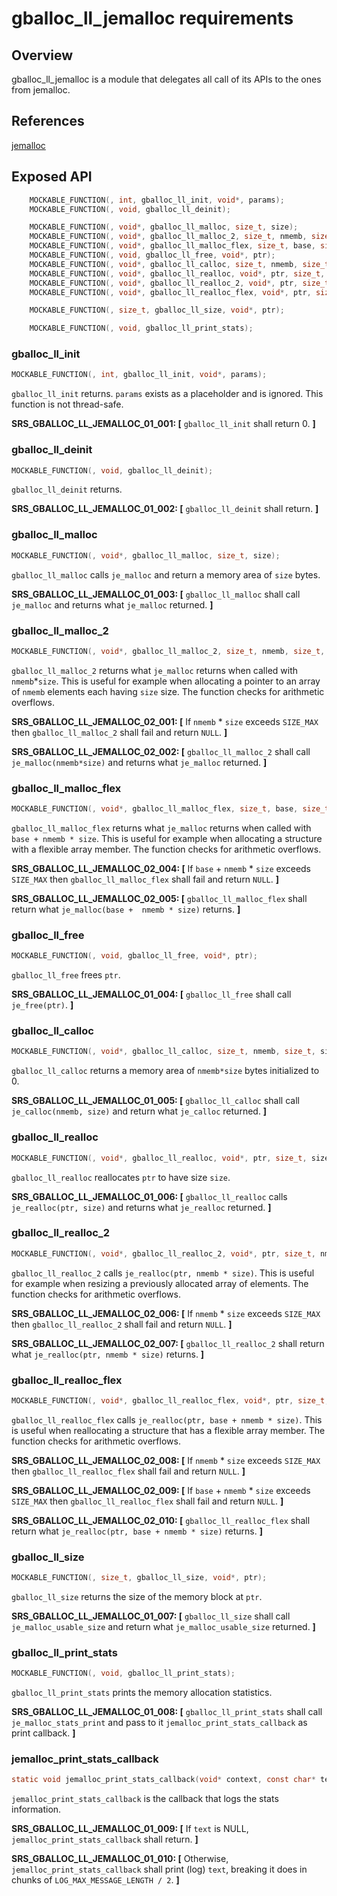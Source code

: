 # gballoc_ll_jemalloc requirements

## Overview

gballoc_ll_jemalloc is a module that delegates all call of its APIs to the ones from jemalloc.

## References
[jemalloc](https://github.com/jemalloc/jemalloc)


## Exposed API

```c
    MOCKABLE_FUNCTION(, int, gballoc_ll_init, void*, params);
    MOCKABLE_FUNCTION(, void, gballoc_ll_deinit);

    MOCKABLE_FUNCTION(, void*, gballoc_ll_malloc, size_t, size);
    MOCKABLE_FUNCTION(, void*, gballoc_ll_malloc_2, size_t, nmemb, size_t, size);
    MOCKABLE_FUNCTION(, void*, gballoc_ll_malloc_flex, size_t, base, size_t, nmemb, size_t, size);
    MOCKABLE_FUNCTION(, void, gballoc_ll_free, void*, ptr);
    MOCKABLE_FUNCTION(, void*, gballoc_ll_calloc, size_t, nmemb, size_t, size);
    MOCKABLE_FUNCTION(, void*, gballoc_ll_realloc, void*, ptr, size_t, size);
    MOCKABLE_FUNCTION(, void*, gballoc_ll_realloc_2, void*, ptr, size_t, nmemb, size_t, size);
    MOCKABLE_FUNCTION(, void*, gballoc_ll_realloc_flex, void*, ptr, size_t, base, size_t, nmemb, size_t, size);

    MOCKABLE_FUNCTION(, size_t, gballoc_ll_size, void*, ptr);

    MOCKABLE_FUNCTION(, void, gballoc_ll_print_stats);
```

### gballoc_ll_init
```c
MOCKABLE_FUNCTION(, int, gballoc_ll_init, void*, params);
```

`gballoc_ll_init` returns. `params` exists as a placeholder and is ignored. This function is not thread-safe.

**SRS_GBALLOC_LL_JEMALLOC_01_001: [** `gballoc_ll_init` shall return 0. **]**


### gballoc_ll_deinit
```c
MOCKABLE_FUNCTION(, void, gballoc_ll_deinit);
```

`gballoc_ll_deinit` returns.

**SRS_GBALLOC_LL_JEMALLOC_01_002: [** `gballoc_ll_deinit` shall return. **]**

### gballoc_ll_malloc
```c
MOCKABLE_FUNCTION(, void*, gballoc_ll_malloc, size_t, size);
```

`gballoc_ll_malloc` calls `je_malloc` and return a memory area of `size` bytes.

**SRS_GBALLOC_LL_JEMALLOC_01_003: [** `gballoc_ll_malloc` shall call `je_malloc` and returns what `je_malloc` returned. **]**


### gballoc_ll_malloc_2
```c
MOCKABLE_FUNCTION(, void*, gballoc_ll_malloc_2, size_t, nmemb, size_t, size);
```

`gballoc_ll_malloc_2` returns what `je_malloc` returns when called with `nmemb`*`size`. This is useful for example when allocating a pointer to an array of `nmemb` elements each having `size` size. The function checks for arithmetic overflows.

**SRS_GBALLOC_LL_JEMALLOC_02_001: [** If `nmemb` * `size` exceeds `SIZE_MAX` then `gballoc_ll_malloc_2` shall fail and return `NULL`. **]**

**SRS_GBALLOC_LL_JEMALLOC_02_002: [** `gballoc_ll_malloc_2` shall call `je_malloc(nmemb*size)` and returns what `je_malloc` returned. **]**


### gballoc_ll_malloc_flex
```c
MOCKABLE_FUNCTION(, void*, gballoc_ll_malloc_flex, size_t, base, size_t, nmemb, size_t, size);
```

`gballoc_ll_malloc_flex` returns what `je_malloc` returns when called with `base + nmemb * size`. This is useful for example when allocating a structure with a flexible array member. The function checks for arithmetic overflows.

**SRS_GBALLOC_LL_JEMALLOC_02_004: [** If `base` + `nmemb` * `size` exceeds `SIZE_MAX` then `gballoc_ll_malloc_flex` shall fail and return `NULL`. **]**

**SRS_GBALLOC_LL_JEMALLOC_02_005: [** `gballoc_ll_malloc_flex` shall return what `je_malloc(base +  nmemb * size)` returns. **]**


### gballoc_ll_free
```c
MOCKABLE_FUNCTION(, void, gballoc_ll_free, void*, ptr);
```

`gballoc_ll_free` frees `ptr`.

**SRS_GBALLOC_LL_JEMALLOC_01_004: [** `gballoc_ll_free` shall call `je_free(ptr)`. **]**


### gballoc_ll_calloc
```c
MOCKABLE_FUNCTION(, void*, gballoc_ll_calloc, size_t, nmemb, size_t, size);
```

`gballoc_ll_calloc` returns a memory area of `nmemb*size` bytes initialized to 0.

**SRS_GBALLOC_LL_JEMALLOC_01_005: [** `gballoc_ll_calloc` shall call `je_calloc(nmemb, size)` and return what `je_calloc` returned. **]**


### gballoc_ll_realloc
```c
MOCKABLE_FUNCTION(, void*, gballoc_ll_realloc, void*, ptr, size_t, size);
```

`gballoc_ll_realloc` reallocates `ptr` to have size `size`.

**SRS_GBALLOC_LL_JEMALLOC_01_006: [** `gballoc_ll_realloc` calls `je_realloc(ptr, size)` and returns what `je_realloc` returned. **]**


### gballoc_ll_realloc_2
```c
MOCKABLE_FUNCTION(, void*, gballoc_ll_realloc_2, void*, ptr, size_t, nmemb, size_t, size);
```

`gballoc_ll_realloc_2` calls `je_realloc(ptr, nmemb * size)`. This is useful for example when resizing a previously allocated array of elements. The function checks for arithmetic overflows.

**SRS_GBALLOC_LL_JEMALLOC_02_006: [** If `nmemb` * `size` exceeds `SIZE_MAX` then `gballoc_ll_realloc_2` shall fail and return `NULL`. **]**

**SRS_GBALLOC_LL_JEMALLOC_02_007: [** `gballoc_ll_realloc_2` shall return what `je_realloc(ptr, nmemb * size)` returns. **]**


### gballoc_ll_realloc_flex
```c
MOCKABLE_FUNCTION(, void*, gballoc_ll_realloc_flex, void*, ptr, size_t, base, size_t, nmemb, size_t, size);
```

`gballoc_ll_realloc_flex` calls `je_realloc(ptr, base + nmemb * size)`. This is useful when reallocating a structure that has a flexible array member. The function checks for arithmetic overflows.

**SRS_GBALLOC_LL_JEMALLOC_02_008: [** If `nmemb` * `size` exceeds `SIZE_MAX` then `gballoc_ll_realloc_flex` shall fail and return `NULL`. **]**

**SRS_GBALLOC_LL_JEMALLOC_02_009: [** If `base` + `nmemb` * `size` exceeds `SIZE_MAX` then `gballoc_ll_realloc_flex` shall fail and return `NULL`. **]**

**SRS_GBALLOC_LL_JEMALLOC_02_010: [** `gballoc_ll_realloc_flex` shall return what `je_realloc(ptr, base + nmemb * size)` returns. **]**

### gballoc_ll_size
```c
MOCKABLE_FUNCTION(, size_t, gballoc_ll_size, void*, ptr);
```

`gballoc_ll_size` returns the size of the memory block at `ptr`.

**SRS_GBALLOC_LL_JEMALLOC_01_007: [** `gballoc_ll_size` shall call `je_malloc_usable_size` and return what `je_malloc_usable_size` returned. **]**

### gballoc_ll_print_stats

```c
MOCKABLE_FUNCTION(, void, gballoc_ll_print_stats);
```

`gballoc_ll_print_stats` prints the memory allocation statistics.

**SRS_GBALLOC_LL_JEMALLOC_01_008: [** `gballoc_ll_print_stats` shall call `je_malloc_stats_print` and pass to it `jemalloc_print_stats_callback` as print callback. **]**

### jemalloc_print_stats_callback

```c
static void jemalloc_print_stats_callback(void* context, const char* text)
```

`jemalloc_print_stats_callback` is the callback that logs the stats information.

**SRS_GBALLOC_LL_JEMALLOC_01_009: [** If `text` is NULL, `jemalloc_print_stats_callback` shall return. **]**

**SRS_GBALLOC_LL_JEMALLOC_01_010: [** Otherwise, `jemalloc_print_stats_callback` shall print (log) `text`, breaking it does in chunks of `LOG_MAX_MESSAGE_LENGTH / 2`. **]**